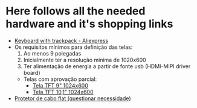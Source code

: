 # Here follows all the needed hardware and it's shopping links

* [Keyboard with trackpack - Aliexpress](https://www.aliexpress.com/item/4001267266241.html?spm=a2g0o.productlist.0.0.7a037398s9Ce2k&algo_pvid=724a064b-94ed-411a-931a-c04adf0e9d30&algo_expid=724a064b-94ed-411a-931a-c04adf0e9d30-4&btsid=0ab50f6215955461845043688e15bf&ws_ab_test=searchweb0_0,searchweb201602_,searchweb201603_)
* Os requisitos mínimos para definição das telas:
    1. Ao menos 9 polegadas
    1. Inicialmente ter a resolução minima de 1020x600
    1. Ter alimentação de energia a partir de fonte usb (HDMI-MIPI driver board)
    * Telas com aprovação parcial:
        * [Tela TFT 9" 1024x600](https://www.aliexpress.com/item/32954126627.html?spm=a2g0o.productlist.0.0.1ec71a40f4KzKh&algo_pvid=ee70d140-97c9-4ca9-adb6-3123d006c9c0&algo_expid=ee70d140-97c9-4ca9-adb6-3123d006c9c0-1&btsid=0ab6fab215957283054767505ef966&ws_ab_test=searchweb0_0,searchweb201602_,searchweb201603_)
        * [Tela TFT 10,1" 1024x600](https://www.aliexpress.com/item/4000190446162.html?spm=a2g0o.productlist.0.0.1ec71a40f4KzKh&algo_pvid=09dd98fb-cb64-480f-8ba7-b2bb89ba0bc6&algo_expid=09dd98fb-cb64-480f-8ba7-b2bb89ba0bc6-46&btsid=0ab6f82415957287629891409e76f0&ws_ab_test=searchweb0_0,searchweb201602_,searchweb201603_)
* [Protetor de cabo flat (questionar necessidade)](https://www.aliexpress.com/item/32863322723.html)